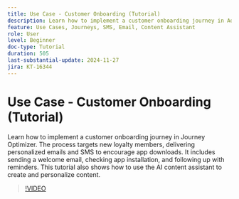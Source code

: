 ```yaml
---
title: Use Case - Customer Onboarding (Tutorial)
description: Learn how to implement a customer onboarding journey in Adobe Journey Optimizer (AJO). ​The process targets new loyalty members, delivering personalized emails and SMS to encourage app downloads. ​It includes sending a welcome email, checking app installation, and following up with reminders. ​This tutorial also shows how to use the AI content assistant to create and personalize content.
feature: Use Cases, Journeys, SMS, Email, Content Assistant
role: User
level: Beginner
doc-type: Tutorial
duration: 505
last-substantial-update: 2024-11-27
jira: KT-16344
---
```


# Use Case - Customer Onboarding (Tutorial)

Learn how to implement a customer onboarding journey in Journey Optimizer. The process targets new loyalty members, delivering personalized emails and SMS to encourage app downloads. ​It includes sending a welcome email, checking app installation, and following up with reminders. ​This tutorial also shows how to use the AI content assistant to create and personalize content.

>[!VIDEO](https://video.tv.adobe.com/v/3440650/?learn=on&enablevpops)
